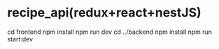 # recipe_api(redux+react+nestJS)
cd frontend
npm install
npm run dev
cd ../backend
npm install
npm run start:dev
